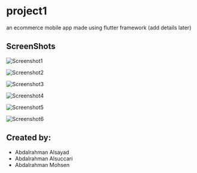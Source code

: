 # project1
an ecommerce mobile app made using flutter framework
(add details later)

## ScreenShots
![Screenshot1](demos/1.jpg)

![Screenshot2](demos/2.jpg)

![Screenshot3](demos/3.jpg)

![Screenshot4](demos/4.jpg)

![Screenshot5](demos/5.jpg)

![Screenshot6](demos/6.jpg)

## Created by:
- Abdalrahman Alsayad
- Abdalrahman Alsuccari
- Abdalrahman Mohsen


